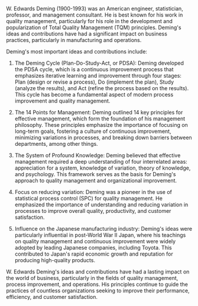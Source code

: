 W. Edwards Deming (1900-1993) was an American engineer, statistician, professor, and management consultant. He is best known for his work in quality management, particularly for his role in the development and popularization of Total Quality Management (TQM) principles. Deming's ideas and contributions have had a significant impact on business practices, particularly in manufacturing and operations.

Deming's most important ideas and contributions include:

1. The Deming Cycle (Plan-Do-Study-Act, or PDSA): Deming developed the PDSA cycle, which is a continuous improvement process that emphasizes iterative learning and improvement through four stages: Plan (design or revise a process), Do (implement the plan), Study (analyze the results), and Act (refine the process based on the results). This cycle has become a fundamental aspect of modern process improvement and quality management.

2. The 14 Points for Management: Deming outlined 14 key principles for effective management, which form the foundation of his management philosophy. These principles emphasize the importance of focusing on long-term goals, fostering a culture of continuous improvement, minimizing variations in processes, and breaking down barriers between departments, among other things.

3. The System of Profound Knowledge: Deming believed that effective management required a deep understanding of four interrelated areas: appreciation for a system, knowledge of variation, theory of knowledge, and psychology. This framework serves as the basis for Deming's approach to quality management and organizational improvement.

4. Focus on reducing variation: Deming was a pioneer in the use of statistical process control (SPC) for quality management. He emphasized the importance of understanding and reducing variation in processes to improve overall quality, productivity, and customer satisfaction.

5. Influence on the Japanese manufacturing industry: Deming's ideas were particularly influential in post-World War II Japan, where his teachings on quality management and continuous improvement were widely adopted by leading Japanese companies, including Toyota. This contributed to Japan's rapid economic growth and reputation for producing high-quality products.

W. Edwards Deming's ideas and contributions have had a lasting impact on the world of business, particularly in the fields of quality management, process improvement, and operations. His principles continue to guide the practices of countless organizations seeking to improve their performance, efficiency, and customer satisfaction.